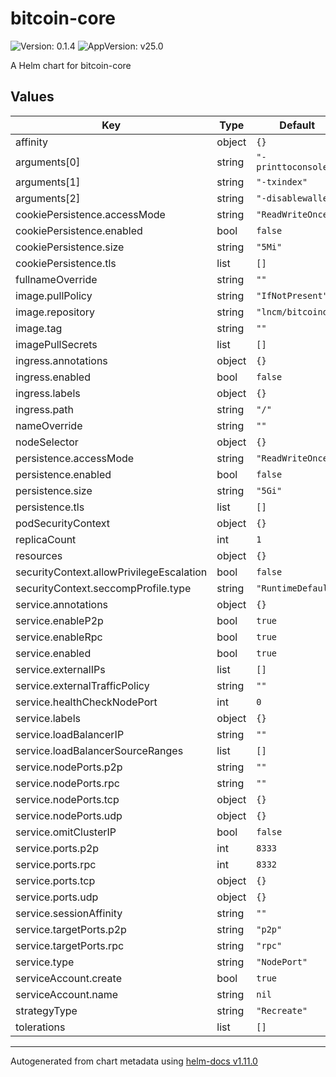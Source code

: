 # bitcoin-core

![Version: 0.1.4](https://img.shields.io/badge/Version-0.1.4-informational?style=flat-square) ![AppVersion: v25.0](https://img.shields.io/badge/AppVersion-v25.0-informational?style=flat-square)

A Helm chart for bitcoin-core

## Values

| Key | Type | Default | Description |
|-----|------|---------|-------------|
| affinity | object | `{}` |  |
| arguments[0] | string | `"-printtoconsole"` |  |
| arguments[1] | string | `"-txindex"` |  |
| arguments[2] | string | `"-disablewallet"` |  |
| cookiePersistence.accessMode | string | `"ReadWriteOnce"` |  |
| cookiePersistence.enabled | bool | `false` |  |
| cookiePersistence.size | string | `"5Mi"` |  |
| cookiePersistence.tls | list | `[]` |  |
| fullnameOverride | string | `""` |  |
| image.pullPolicy | string | `"IfNotPresent"` |  |
| image.repository | string | `"lncm/bitcoind"` |  |
| image.tag | string | `""` |  |
| imagePullSecrets | list | `[]` |  |
| ingress.annotations | object | `{}` |  |
| ingress.enabled | bool | `false` |  |
| ingress.labels | object | `{}` |  |
| ingress.path | string | `"/"` |  |
| nameOverride | string | `""` |  |
| nodeSelector | object | `{}` |  |
| persistence.accessMode | string | `"ReadWriteOnce"` |  |
| persistence.enabled | bool | `false` |  |
| persistence.size | string | `"5Gi"` |  |
| persistence.tls | list | `[]` |  |
| podSecurityContext | object | `{}` |  |
| replicaCount | int | `1` |  |
| resources | object | `{}` |  |
| securityContext.allowPrivilegeEscalation | bool | `false` |  |
| securityContext.seccompProfile.type | string | `"RuntimeDefault"` |  |
| service.annotations | object | `{}` |  |
| service.enableP2p | bool | `true` |  |
| service.enableRpc | bool | `true` |  |
| service.enabled | bool | `true` |  |
| service.externalIPs | list | `[]` |  |
| service.externalTrafficPolicy | string | `""` |  |
| service.healthCheckNodePort | int | `0` |  |
| service.labels | object | `{}` |  |
| service.loadBalancerIP | string | `""` |  |
| service.loadBalancerSourceRanges | list | `[]` |  |
| service.nodePorts.p2p | string | `""` |  |
| service.nodePorts.rpc | string | `""` |  |
| service.nodePorts.tcp | object | `{}` |  |
| service.nodePorts.udp | object | `{}` |  |
| service.omitClusterIP | bool | `false` |  |
| service.ports.p2p | int | `8333` |  |
| service.ports.rpc | int | `8332` |  |
| service.ports.tcp | object | `{}` |  |
| service.ports.udp | object | `{}` |  |
| service.sessionAffinity | string | `""` |  |
| service.targetPorts.p2p | string | `"p2p"` |  |
| service.targetPorts.rpc | string | `"rpc"` |  |
| service.type | string | `"NodePort"` |  |
| serviceAccount.create | bool | `true` |  |
| serviceAccount.name | string | `nil` |  |
| strategyType | string | `"Recreate"` |  |
| tolerations | list | `[]` |  |

----------------------------------------------
Autogenerated from chart metadata using [helm-docs v1.11.0](https://github.com/norwoodj/helm-docs/releases/v1.11.0)
